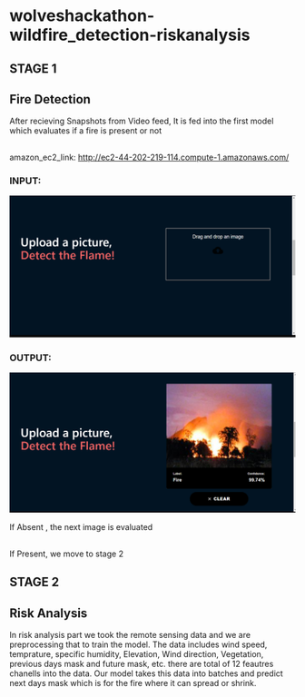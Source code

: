 # wolveshackathon-wildfire_detection-riskanalysis
## STAGE 1
## Fire Detection
After recieving Snapshots from Video feed, It is fed into the first model which evaluates if a fire is present or not 
## 
amazon_ec2_link: http://ec2-44-202-219-114.compute-1.amazonaws.com/
### INPUT:
![](https://github.com/theyastustory/wolveshackathon-wildfire_detection-riskanalysis/blob/main/Screenshot%20(467).png)
### OUTPUT:
![](https://github.com/theyastustory/wolveshackathon-wildfire_detection-riskanalysis/blob/main/Screenshot%20(468).png)

If Absent , the next image is evaluated
## 
If Present, we move to stage 2

## STAGE 2
## Risk Analysis
In risk analysis part we took the remote sensing data and we are preprocessing that to train the model. The data includes wind speed, temprature, specific humidity, Elevation, Wind direction, Vegetation, previous days mask and future mask, etc. there are total of 12 feautres chanells into the data.
Our model takes this data into batches and predict next days mask which is for the fire where it can spread or shrink.
